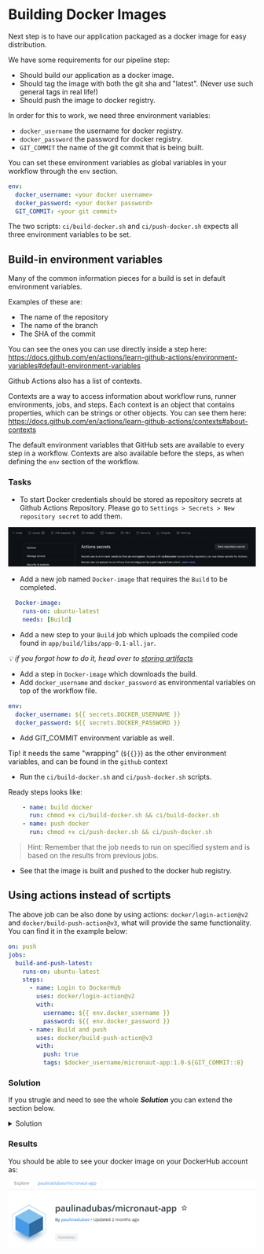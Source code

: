 # Building Docker Images

Next step is to have our application packaged as a docker image for easy distribution. 

We have some requirements for our pipeline step:

- Should build our application as a docker image.
- Should tag the image with both the git sha and "latest". (Never use such general tags in real life!)
- Should push the image to docker registry.

In order for this to work, we need three environment variables:
- `docker_username` the username for docker registry.
- `docker_password` the password for docker registry.
- `GIT_COMMIT`  the name of the git commit that is being built.

You can set these environment variables as global variables in your workflow through the `env` section.

```YAML
env:
  docker_username: <your docker username>
  docker_password: <your docker password>
  GIT_COMMIT: <your git commit>
```

The two scripts: `ci/build-docker.sh` and `ci/push-docker.sh` expects all three environment variables to be set.

## Build-in environment variables

Many of the common information pieces for a build is set in default environment variables.

Examples of these are:

- The name of the repository
- The name of the branch
- The SHA of the commit

You can see the ones you can use directly inside a step here: https://docs.github.com/en/actions/learn-github-actions/environment-variables#default-environment-variables

Github Actions also has a list of contexts.

Contexts are a way to access information about workflow runs, runner environments, jobs, and steps. 
Each context is an object that contains properties, which can be strings or other objects.
You can see them here: https://docs.github.com/en/actions/learn-github-actions/contexts#about-contexts 

The default environment variables that GitHub sets are available to every step in a workflow.
Contexts are also available before the steps, as when defining the `env` section of the workflow. 


### Tasks

- To start Docker credentials should be stored as repository secrets at Github Actions Repository. Please go to `Settings > Secrets > New repository secret` to add them. 

![Github Secrets](img/secret.png)

- Add a new job named `Docker-image` that requires the `Build` to be completed.

```YAML
  Docker-image:
    runs-on: ubuntu-latest
    needs: [Build]
```

- Add a new step to your `Build` job which uploads the compiled code found in `app/build/libs/app-0.1-all.jar`. 

_:bulb: if you forgot how to do it, head over to [storing artifacts](./04-storing-artifacts.md)_

- Add a step in `Docker-image` which downloads the build.
- Add `docker_username` and `docker_password` as environmental variables on top of the workflow file. 

```YAML
env:
  docker_username: ${{ secrets.DOCKER_USERNAME }}
  docker_password: ${{ secrets.DOCKER_PASSWORD }}
```

- Add GIT_COMMIT environment variable as well. 

Tip! it needs the same "wrapping" (`${{}}`) as the other environment variables, and can be found in the `github` context

- Run the `ci/build-docker.sh` and `ci/push-docker.sh` scripts.

Ready steps looks like:
```YAML
    - name: build docker
      run: chmod +x ci/build-docker.sh && ci/build-docker.sh
    - name: push docker
      run: chmod +x ci/push-docker.sh && ci/push-docker.sh
```

> Hint: Remember that the job needs to run on specified system and is based on the results from previous jobs.

- See that the image is built and pushed to the docker hub registry.

## Using actions instead of scrtipts

The above job can be also done by using actions: `docker/login-action@v2` and `docker/build-push-action@v3`, what will provide the same functionality. You can find it in the example below:

```yaml
on: push
jobs:
  build-and-push-latest:
    runs-on: ubuntu-latest
    steps:
      - name: Login to DockerHub
        uses: docker/login-action@v2
        with:
          username: ${{ env.docker_username }}
          password: ${{ env.docker_password }}
      - name: Build and push
        uses: docker/build-push-action@v3
        with:
          push: true
          tags: $docker_username/micronaut-app:1.0-${GIT_COMMIT::8} 
```

### Solution 
If you strugle and need to see the whole ***Solution*** you can extend the section below. 
<details>
    <summary> Solution </summary>
  
```YAML
name: Java CI
on: push
env: # Set the secret as an input
  docker_username: ${{ secrets.DOCKER_USERNAME }}
  docker_password: ${{ secrets.DOCKER_PASSWORD }}
  GIT_COMMIT: ${{ github.sha }}
jobs:
  Clone-down:
    name: Clone down repo
    runs-on: ubuntu-latest
    container: gradle:6-jdk11
    steps:
    - uses: actions/checkout@v3
    - name: Upload Repo
      uses: actions/upload-artifact@v3
      with:
        name: code
        path: .
  Build:
    runs-on: ubuntu-latest
    needs: Clone-down
    container: gradle:6-jdk11
    steps:
    - name: Download code
      uses: actions/download-artifact@v3
      with:
        name: code
        path: . 
    - name: Build with Gradle
      run: chmod +x ci/build-app.sh && ci/build-app.sh
    - name: Test with Gradle
      run: chmod +x ci/unit-test-app.sh && ci/unit-test-app.sh
    - name: Upload Repo
      uses: actions/upload-artifact@v3
      with:
        name: code
        path: .
  Docker-image:
    runs-on: ubuntu-latest
    needs: [Build,Test]
    steps:
    - name: Download code
      uses: actions/download-artifact@v1
      with:
        name: code
        path: .
    - name: build docker
      run: chmod +x ci/build-docker.sh && ci/build-docker.sh
    - name: push docker
      run: chmod +x ci/push-docker.sh && ci/push-docker.sh
```

</details>


### Results

You should be able to see your docker image on your DockerHub account as: 

![Dockerhub](img/dockerhub.png)

